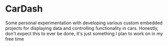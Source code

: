 # CarDash
Some personal experimentation with developing various custom embedded projects for displaying data and controlling functionality in cars. Honestly, don't expect this to ever be done, it's just something I plan to work on in my free time 

